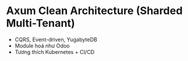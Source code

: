 # Axum Clean Architecture (Sharded Multi-Tenant)

- CQRS, Event-driven, YugabyteDB
- Module hoá như Odoo
- Tương thích Kubernetes + CI/CD
